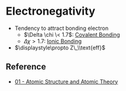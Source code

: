 # Electronegativity

* Tendency to attract bonding electron
  * $\Delta \chi \< 1.7$: [Covalent Bonding](../../Molecular%20Theory/Chemical%20Bonding/Covalent%20Bonding/Covalent%20Bonding.md)
  * $\Delta \chi > 1.7$: [Ionic Bonding](../../Molecular%20Theory/Chemical%20Bonding/Ionic%20Bonding.md)
* $\displaystyle\propto Z\_\\text{eff}$

## Reference

* [01 - Atomic Structure and Atomic Theory](../../../../00%20-%20Summary/SCCH105%20-%20General%20Chemistry/01%20-%20Atomic%20Structure%20and%20Atomic%20Theory.md)
